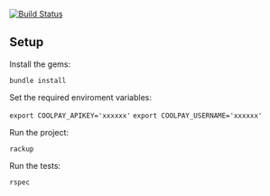 [![Build Status](https://travis-ci.org/willcurry/coolpay.svg?branch=master)](https://travis-ci.org/willcurry/coolpay)

## Setup

Install the gems:

`bundle install`

Set the required enviroment variables:

`export COOLPAY_APIKEY='xxxxxx'`
`export COOLPAY_USERNAME='xxxxxx'`

Run the project:

`rackup`

Run the tests:

`rspec`

